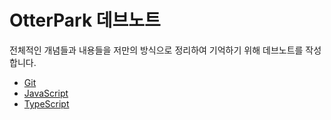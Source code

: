 # OtterPark 데브노트

전체적인 개념들과 내용들을 저만의 방식으로 정리하여 기억하기 위해 데브노트를 작성합니다.

- [Git](git/README.md)
- [JavaScript](javascript/README.md)
- [TypeScript](typescript/README.md)
